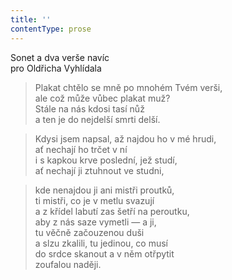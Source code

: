 ```yaml
---
title: ''
contentType: prose
---
```


Sonet a dva verše navíc  
pro Oldřicha Vyhlídala

> Plakat chtělo se mně po mnohém Tvém verši,  
> ale což může vůbec plakat muž?  
> Stále na nás kdosi tasí nůž  
> a ten je do nejdelší smrti delší.

> Kdysi jsem napsal, až najdou ho v mé hrudi,  
> ať nechají ho trčet v ní  
> i s kapkou krve poslední, jež studí,  
> ať nechají ji ztuhnout ve studni,

> kde nenajdou ji ani mistři proutků,  
> ti mistři, co je v metlu svazují  
> a z křídel labutí zas šetří na peroutku,  
> aby z nás saze vymetli — a ji,  
> tu věčně začouzenou duši  
> a slzu zkalili, tu jedinou, co musí  
> do srdce skanout a v něm otřpytit  
> zoufalou naději.
